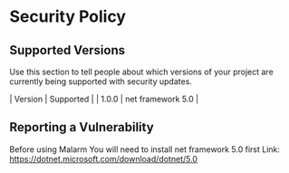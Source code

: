 # Security Policy

## Supported Versions

Use this section to tell people about which versions of your project are
currently being supported with security updates.

| Version | Supported          |
| 1.0.0   | net framework 5.0  |
## Reporting a Vulnerability

Before using Malarm You will need to install net framework 5.0 first
Link: https://dotnet.microsoft.com/download/dotnet/5.0
